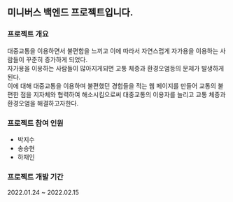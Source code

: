 ## 미니버스 백엔드 프로젝트입니다.

### 프로젝트 개요
대중교통을 이용하면서 불편함을 느끼고 이에 따라서 자연스럽게 자가용을 이용하는 사람들이 꾸준히 증가하게 되었다.  
자가용을 이용하는 사람들이 많아지게되면 교통 체증과 환경오염등의 문제가 발생하게 된다.  
이에 대해 대중교통을 이용하며 불편했던 경험들을 적는 웹 페이지를 만들어 교통의 불편한 점을 지자체와 협력하여 해소시킴으로써 대중교통의 이용자를 늘리고 교통 체증과 환경오염을 해결하고자한다.

### 프로젝트 참여 인원
+ 박지수
+ 송승현
+ 하재인

### 프로젝트 개발 기간
2022.01.24 ~ 2022.02.15
